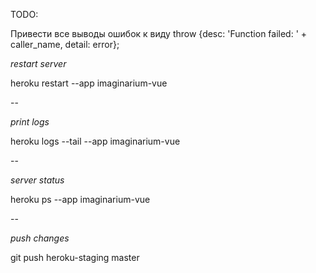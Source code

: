 TODO:

Привести все выводы ошибок к виду  throw {desc: 'Function failed: ' + caller_name, detail: error};



 *restart server*
 
 heroku restart --app imaginarium-vue
 
 --
 
 *print logs*
 
 heroku logs --tail --app imaginarium-vue 
 
 --
 
 *server status*
 
 heroku ps --app imaginarium-vue 
 
 --
 
 *push changes*
 
 git push heroku-staging master  

